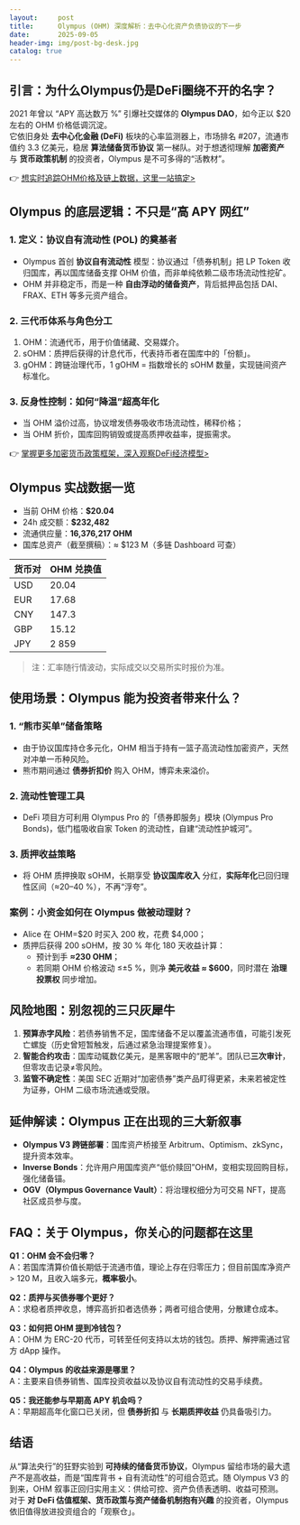 ```yaml
---
layout:     post
title:      Olympus (OHM) 深度解析：去中心化资产负债协议的下一步
date:       2025-09-05
header-img: img/post-bg-desk.jpg
catalog: true
---
```


## 引言：为什么Olympus仍是DeFi圈绕不开的名字？

2021 年曾以 “APY 高达数万 %” 引爆社交媒体的 **Olympus DAO**，如今正以 $20 左右的 OHM 价格低调沉淀。  
它依旧身处 **去中心化金融 (DeFi)** 板块的心率监测器上，市场排名 #207，流通市值约 3.3 亿美元，稳居 **算法储备货币协议** 第一梯队。对于想透彻理解 **加密资产** 与 **货币政策机制** 的投资者，Olympus 是不可多得的“活教材”。

👉 [想实时追踪OHM价格及链上数据，这里一站搞定>](https://okxdog.com/)

## Olympus 的底层逻辑：不只是“高 APY 网红”

### 1. 定义：协议自有流动性 (POL) 的奠基者
- Olympus 首创 **协议自有流动性** 模型：协议通过「债券机制」把 LP Token 收归国库，再以国库储备支撑 OHM 价值，而非单纯依赖二级市场流动性挖矿。
- OHM 并非稳定币，而是一种 **自由浮动的储备资产**，背后抵押品包括 DAI、FRAX、ETH 等多元资产组合。

### 2. 三代币体系与角色分工
1. OHM：流通代币，用于价值储藏、交易媒介。
2. sOHM：质押后获得的计息代币，代表持币者在国库中的「份额」。
3. gOHM：跨链治理代币，1 gOHM = 指数增长的 sOHM 数量，实现链间资产标准化。

### 3. 反身性控制：如何“降温”超高年化
- 当 OHM 溢价过高，协议增发债券吸收市场流动性，稀释价格；
- 当 OHM 折价，国库回购销毁或提高质押收益率，提振需求。

👉 [掌握更多加密货币政策框架，深入观察DeFi经济模型>](https://okxdog.com/)

## Olympus 实战数据一览

- 当前 OHM 价格：**$20.04**  
- 24h 成交额：**$232,482**  
- 流通供应量：**16,376,217 OHM**  
- 国库总资产（截至撰稿）：≈ $123 M（多链 Dashboard 可查）

| 货币对    | OHM 兑换值 |
|----------|-----------|
| USD      | 20.04     |
| EUR      | 17.68     |
| CNY      | 147.3     |
| GBP      | 15.12     |
| JPY      | 2 859     |  

> 注：汇率随行情波动，实际成交以交易所实时报价为准。

## 使用场景：Olympus 能为投资者带来什么？

### 1. **“熊市买单”储备策略**
- 由于协议国库持仓多元化，OHM 相当于持有一篮子高流动性加密资产，天然对冲单一币种风险。  
- 熊市期间通过 **债券折扣价** 购入 OHM，博弈未来溢价。

### 2. **流动性管理工具**
- DeFi 项目方可利用 Olympus Pro 的「债券即服务」模块 (Olympus Pro Bonds)，低门槛吸收自家 Token 的流动性，自建“流动性护城河”。

### 3. **质押收益策略**
- 将 OHM 质押换取 sOHM，长期享受 **协议国库收入** 分红，**实际年化**已回归理性区间（≈20–40 %），不再“浮夸”。

### 案例：小资金如何在 Olympus 做被动理财？
- Alice 在 OHM=$20 时买入 200 枚，花费 $4,000；
- 质押后获得 200 sOHM，按 30 % 年化 180 天收益计算：
  - 预计到手 **≈230 OHM**；
  - 若同期 OHM 价格波动 ≤±5 %，则净 **美元收益 ≈ $600**，同时潜在 **治理投票权** 同步增加。

## 风险地图：别忽视的三只灰犀牛

1. **预算赤字风险**：若债券销售不足，国库储备不足以覆盖流通市值，可能引发死亡螺旋（历史曾短暂触发，后通过紧急治理提案修复）。
2. **智能合约攻击**：国库动辄数亿美元，是黑客眼中的“肥羊”。团队已**三次审计**，但零攻击记录≠零风险。
3. **监管不确定性**：美国 SEC 近期对“加密债券”类产品盯得更紧，未来若被定性为证券，OHM 二级市场流通或受限。

## 延伸解读：Olympus 正在出现的三大新叙事

- **Olympus V3 跨链部署**：国库资产桥接至 Arbitrum、Optimism、zkSync，提升资本效率。
- **Inverse Bonds**：允许用户用国库资产“低价赎回”OHM，变相实现回购目标，强化储备锚。
- **OGV（Olympus Governance Vault）**：将治理权细分为可交易 NFT，提高社区成员参与度。

## FAQ：关于 Olympus，你关心的问题都在这里

**Q1：OHM 会不会归零？**  
A：若国库清算价值长期低于流通市值，理论上存在归零压力；但目前国库净资产 > 120 M，且收入端多元，**概率极小**。

**Q2：质押与买债券哪个更好？**  
A：求稳者质押收息，博弈高折扣者选债券；两者可组合使用，分散建仓成本。

**Q3：如何把 OHM 提到冷钱包？**  
A：OHM 为 ERC-20 代币，可转至任何支持以太坊的钱包。质押、解押需通过官方 dApp 操作。

**Q4：Olympus 的收益来源是哪里？**  
A：主要来自债券销售、国库投资收益以及协议自有流动性的交易手续费。

**Q5：我还能参与早期高 APY 机会吗？**  
A：早期超高年化窗口已关闭，但 **债券折扣** 与 **长期质押收益** 仍具备吸引力。

## 结语

从“算法央行”的狂野实验到 **可持续的储备货币协议**，Olympus 留给市场的最大遗产不是高收益，而是“国库背书 + 自有流动性”的可组合范式。随 Olympus V3 的到来，OHM 叙事正回归实用主义：供给可控、资产负债表透明、收益可预测。  
对于 **对 DeFi 估值框架、货币政策与资产储备机制抱有兴趣** 的投资者，Olympus 依旧值得放进投资组合的「观察仓」。